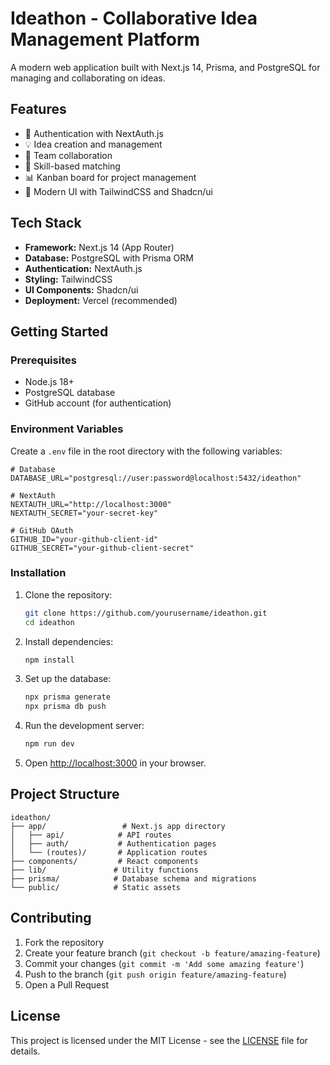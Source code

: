 # Ideathon - Collaborative Idea Management Platform

A modern web application built with Next.js 14, Prisma, and PostgreSQL for managing and collaborating on ideas.

## Features

- 🔐 Authentication with NextAuth.js
- 💡 Idea creation and management
- 👥 Team collaboration
- 🎯 Skill-based matching
- 📊 Kanban board for project management
- 🎨 Modern UI with TailwindCSS and Shadcn/ui

## Tech Stack

- **Framework:** Next.js 14 (App Router)
- **Database:** PostgreSQL with Prisma ORM
- **Authentication:** NextAuth.js
- **Styling:** TailwindCSS
- **UI Components:** Shadcn/ui
- **Deployment:** Vercel (recommended)

## Getting Started

### Prerequisites

- Node.js 18+
- PostgreSQL database
- GitHub account (for authentication)

### Environment Variables

Create a `.env` file in the root directory with the following variables:

```env
# Database
DATABASE_URL="postgresql://user:password@localhost:5432/ideathon"

# NextAuth
NEXTAUTH_URL="http://localhost:3000"
NEXTAUTH_SECRET="your-secret-key"

# GitHub OAuth
GITHUB_ID="your-github-client-id"
GITHUB_SECRET="your-github-client-secret"
```

### Installation

1. Clone the repository:

   ```bash
   git clone https://github.com/yourusername/ideathon.git
   cd ideathon
   ```

2. Install dependencies:

   ```bash
   npm install
   ```

3. Set up the database:

   ```bash
   npx prisma generate
   npx prisma db push
   ```

4. Run the development server:

   ```bash
   npm run dev
   ```

5. Open [http://localhost:3000](http://localhost:3000) in your browser.

## Project Structure

```
ideathon/
├── app/                 # Next.js app directory
│   ├── api/            # API routes
│   ├── auth/           # Authentication pages
│   └── (routes)/       # Application routes
├── components/         # React components
├── lib/               # Utility functions
├── prisma/            # Database schema and migrations
└── public/            # Static assets
```

## Contributing

1. Fork the repository
2. Create your feature branch (`git checkout -b feature/amazing-feature`)
3. Commit your changes (`git commit -m 'Add some amazing feature'`)
4. Push to the branch (`git push origin feature/amazing-feature`)
5. Open a Pull Request

## License

This project is licensed under the MIT License - see the [LICENSE](LICENSE) file for details.
